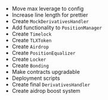 - Move max leverage to config
- Increase line length for prettier
- Create `MockDerivativesHandler`
- Add functionality to `PositionManager`
- Create `Timelock`
- Create `TLXToken`
- Create `Airdrop`
- Create `PositionEqualizer`
- Create `Locker`
- Create `Bonding`
- Make contracts upgradable
- Deployment scripts
- Create final `DerivativesHandler`
- Create aidrop boost system
